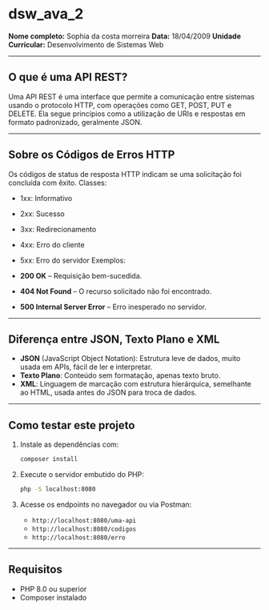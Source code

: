 # dsw_ava_2

**Nome completo:** Sophia da costa morreira
**Data:** 18/04/2009
**Unidade Curricular:** Desenvolvimento de Sistemas Web

---

## O que é uma API REST?

Uma API REST é uma interface que permite a comunicação entre sistemas usando o protocolo HTTP, com operações como GET, POST, PUT e DELETE. Ela segue princípios como a utilização de URIs e respostas em formato padronizado, geralmente JSON.

---

## Sobre os Códigos de Erros HTTP

Os códigos de status de resposta HTTP indicam se uma solicitação foi concluída com êxito. 
Classes:
- 1xx: Informativo
- 2xx: Sucesso
- 3xx: Redirecionamento
- 4xx: Erro do cliente
- 5xx: Erro do servidor Exemplos:

- **200 OK** – Requisição bem-sucedida.
- **404 Not Found** – O recurso solicitado não foi encontrado.
- **500 Internal Server Error** – Erro inesperado no servidor.

---

## Diferença entre JSON, Texto Plano e XML

- **JSON** (JavaScript Object Notation): Estrutura leve de dados, muito usada em APIs, fácil de ler e interpretar.
- **Texto Plano**: Conteúdo sem formatação, apenas texto bruto.
- **XML**: Linguagem de marcação com estrutura hierárquica, semelhante ao HTML, usada antes do JSON para troca de dados.

---

## Como testar este projeto

1. Instale as dependências com:

    ```bash
    composer install
    ```

2. Execute o servidor embutido do PHP:

    ```bash
    php -S localhost:8080
    ```

3. Acesse os endpoints no navegador ou via Postman:

    - `http://localhost:8080/uma-api`
    - `http://localhost:8080/codigos`
    - `http://localhost:8080/erro`

---

## Requisitos

- PHP 8.0 ou superior
- Composer instalado

